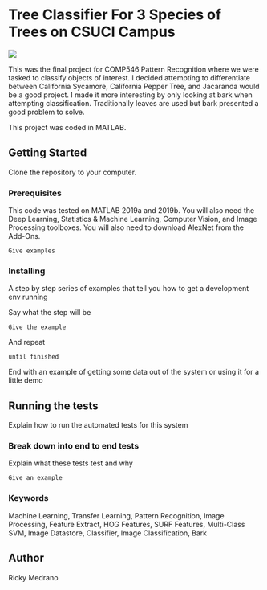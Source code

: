 # Tree Classifier For 3 Species of Trees on CSUCI Campus

![](titlePic.png)

This was the final project for COMP546 Pattern Recognition where we were tasked to classify objects of interest. I decided attempting to differentiate between California Sycamore, California Pepper Tree, and Jacaranda would be a good project. I made it more interesting by only looking at bark when attempting classification. Traditionally leaves are used but bark presented a good problem to solve. 

This project was coded in MATLAB. 

## Getting Started

Clone the repository to your computer. 

### Prerequisites

This code was tested on MATLAB 2019a and 2019b. You will also need the Deep Learning, Statistics & Machine Learning, Computer Vision, and Image Processing toolboxes. You will also need to download AlexNet from the Add-Ons.

```
Give examples
```

### Installing

A step by step series of examples that tell you how to get a development env running

Say what the step will be

```
Give the example
```

And repeat

```
until finished
```

End with an example of getting some data out of the system or using it for a little demo

## Running the tests

Explain how to run the automated tests for this system

### Break down into end to end tests

Explain what these tests test and why

```
Give an example
```

### Keywords

Machine Learning, Transfer Learning, Pattern Recognition, Image Processing, Feature Extract, HOG Features, SURF Features, Multi-Class SVM, Image Datastore, Classifier, Image Classification, Bark

## Author

Ricky Medrano

